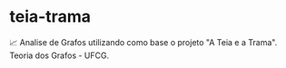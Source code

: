 # teia-trama
:chart_with_upwards_trend: Analise de Grafos utilizando como base o projeto "A Teia e a Trama". Teoria dos Grafos - UFCG.
